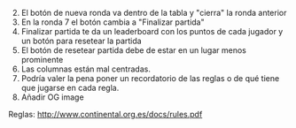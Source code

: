 2. El botón de nueva ronda va dentro de la tabla y "cierra" la ronda anterior
3. En la ronda 7 el botón cambia a "Finalizar partida"
4. Finalizar partida te da un leaderboard con los puntos de cada jugador y un botón para resetear la partida
5. El botón de resetear partida debe de estar en un lugar menos prominente
6. Las columnas están mal centradas. 
7. Podría valer la pena poner un recordatorio de las reglas o de qué tiene que jugarse en cada regla.
8. Añadir OG image

Reglas:
http://www.continental.org.es/docs/rules.pdf